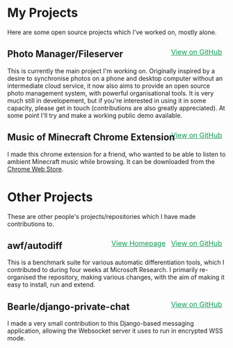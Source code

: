 <style>.gh-link { color: #159957; line-height: 2.5em; font-size: 1rem; margin-right: 10px; } @media only screen and (min-width: 800px) { .gh-link { float: right; margin-top: -55px; } .gh-link + .gh-link { margin-right: 140px; } } @media only screen and (max-width: 800px) { .main-content h2 { margin-bottom: 0.25rem; } .gh-link + p { margin-top: 0.25em; } }</style>

# My Projects

Here are some open source projects which I've worked on, mostly alone.

## Photo Manager/Fileserver
<a href="https://github.com/zsmith3/Photo-Manager-Fileserver" class="gh-link">View on GitHub</a>

This is currently the main project I'm working on. Originally inspired by a desire to synchronise photos on a phone and desktop computer without an intermediate cloud service, it now also aims to provide an open source photo management system, with powerful organisational tools. It is very much still in developement, but if you're interested in using it in some capacity, please get in touch (contributions are also greatly appreciated). At some point I'll try and make a working public demo available.

## Music of Minecraft Chrome Extension
<a href="https://github.com/zsmith3/Music-of-Minecraft-Chrome-Extension" class="gh-link">View on GitHub</a>

I made this chrome extension for a friend, who wanted to be able to listen to ambient Minecraft music while browsing. It can be downloaded from the [Chrome Web Store](https://chrome.google.com/webstore/detail/music-of-minecraft/piidlenoacbeeecjfdkjcgcienfgnkjn).

# Other Projects

These are other people's projects/repositories which I have made contributions to.

## awf/autodiff
<a href="https://github.com/awf/autodiff" class="gh-link">View on GitHub</a>
<a href="https://zsmith3.github.io/autodiff/" class="gh-link">View Homepage</a>

This is a benchmark suite for various automatic differentiation tools, which I contributed to during four weeks at Microsoft Research. I primarily re-organised the repository, making various changes, with the aim of making it easy to install, run and extend.

## Bearle/django-private-chat
<a href="https://github.com/Bearle/django-private-chat" class="gh-link">View on GitHub</a>

I made a very small contribution to this Django-based messaging application, allowing the Websocket server it uses to run in encrypted WSS mode.
